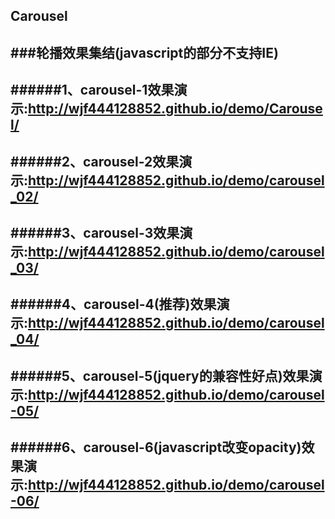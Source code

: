 ## Carousel
###轮播效果集结(javascript的部分不支持IE)
----------------
######1、carousel-1效果演示:<a href="http://wjf444128852.github.io/demo/Carousel/index.html" target="_blank">http://wjf444128852.github.io/demo/Carousel/</a>
--------------------
######2、carousel-2效果演示:<a href="http://wjf444128852.github.io/demo/carousel_02/index.html" target="_blank">http://wjf444128852.github.io/demo/carousel_02/</a>
----------------------
######3、carousel-3效果演示:<a href="http://wjf444128852.github.io/demo/carousel_03/index.html" target="_blank">http://wjf444128852.github.io/demo/carousel_03/</a>
----------------------
######4、carousel-4(推荐)效果演示:<a href="http://wjf444128852.github.io/demo/carousel_04/index.html" target="_blank">http://wjf444128852.github.io/demo/carousel_04/</a>
----------------------
######5、carousel-5(jquery的兼容性好点)效果演示:<a href="http://wjf444128852.github.io/demo/carousel-05/index.html" target="_blank">http://wjf444128852.github.io/demo/carousel-05/</a>
----------------------
######6、carousel-6(javascript改变opacity)效果演示:<a href="http://wjf444128852.github.io/demo/carousel-06/index.html" target="_blank">http://wjf444128852.github.io/demo/carousel-06/</a>
----------------------

